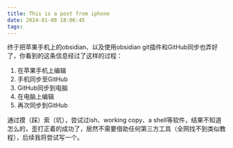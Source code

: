 ```yaml
---
title: This is a post from iphone
date: 2024-01-08 18:06:45
tags:
---
```

终于把苹果手机上的obsidian、以及使用obsidian git插件和GitHub同步也弄好了，你看到的这条信息经过了这样的过程：
1. 在苹果手机上编辑
2. 手机同步至GitHub
3. GitHub同步到电脑
4. 在电脑上编辑
5. 再次同步到GitHub

通过摸（踩）索（坑），尝试过ish、working copy、a shell等软件，结果不知道怎么的，歪打正着的成功了，居然不需要借助任何第三方工具（全网找不到类似教程），后续我将尝试写一个。



